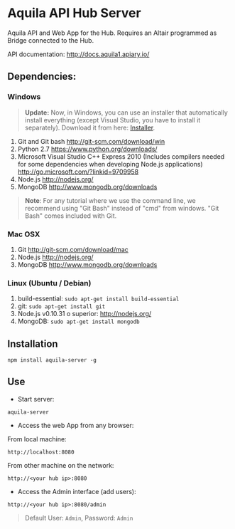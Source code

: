 # Aquila API Hub Server

Aquila API and Web App for the Hub. Requires an Altair programmed as Bridge connected to the Hub.

API documentation: http://docs.aquila1.apiary.io/

## Dependencies:

### Windows

>**Update:** Now, in Windows, you can use an installer that automatically install everything (except Visual Studio, you have to install it separately). Download it from here: [Installer](https://github.com/makerlabmx/aquila-tools-windows-installer).

1. Git and Git bash http://git-scm.com/download/win
2. Python 2.7 https://www.python.org/downloads/
3. Microsoft Visual Studio C++ Express 2010 (Includes compilers needed for some dependencies when developing Node.js applications) http://go.microsoft.com/?linkid=9709958
4. Node.js http://nodejs.org/
5. MongoDB http://www.mongodb.org/downloads

> **Note**: For any tutorial where we use the command line, we recommend using "Git Bash" instead of "cmd" from windows. "Git Bash" comes included with Git.

### Mac OSX

1. Git http://git-scm.com/download/mac
2. Node.js http://nodejs.org/
3. MongoDB http://www.mongodb.org/downloads

### Linux (Ubuntu / Debian)

1. build-essential: ``sudo apt-get install build-essential``
2. git: ``sudo apt-get install git``
3. Node.js v0.10.31 o superior:  http://nodejs.org/
4. MongoDB: ``sudo apt-get install mongodb``


## Installation

```
npm install aquila-server -g
```

## Use

- Start server:

```
aquila-server
```

- Access the web App from any browser:

From local machine:
```
http://localhost:8080
```
From other machine on the network:
```
http://<your hub ip>:8080
```

- Access the Admin interface (add users):

```
http://<your hub ip>:8080/admin
```

> Default User: ``Admin``, Password: ``Admin``